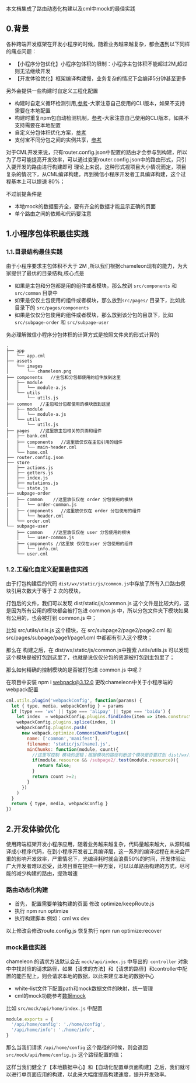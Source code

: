 本文档集成了路由动态化构建以及cml中mock的最佳实践

## 0.背景

各种跨端开发框架在开发小程序的时候，随着业务越来越复杂，都会遇到以下同样的痛点问题：
* 【小程序分包优化】小程序包体积的限制：小程序主包体积不能超过2M,超过则无法继续开发
* 【开发体验优化】框架编译构建慢，业务复杂的情况下会编译5分钟甚至更多


另外会提供一些构建时自定义工程化配置

* 构建时自定义循环检测引用,[参考](https://github.com/chameleon-team/cml-circular-dependency)-大家注意自己使用的CLI版本，如果不支持需要在本地配置
* 构建时重复npm包自动检测机制，[参考](https://github.com/chameleon-team/cml-show-warninfo)-大家注意自己使用的CLI版本，如果不支持需要在本地配置
* 自定义分包体积优化方案，[参考](https://github.com/chameleon-team/cml-subpage)
* 支付宝不同分包之间的实例共享，[参考](https://github.com/chameleon-team/cml-store-demo)

对于CML开发来说，只有router.config.json中配置的路由才会参与到构建，所以为了尽可能提高开发效率，可以通过变更router.config.json中的路由形式，只引入要开发的路由进行构建即可
理论上来说，这种形式视项目大小情况而定，项目复杂的情况下，从CML编译构建，再到微信小程序开发者工具编译构建，这个过程基本上可以提速 80%；

不过前提条件是
* 本地mock的数据要齐全，要有齐全的数据才能显示正确的页面
* 单个路由之间的依赖和代码要注意

## 1.小程序包体积最佳实践

### 1.1.目录结构最佳实践

由于小程序要求主包体积不大于 2M ,所以我们根据chameleon现有的能力，为大家提供了最优的目录结构,核心点是 
* 如果是主包和分包都是用的组件或者模块，那么放到 `src/components` 和 `src/common` 目录中
* 如果是仅仅主包使用的组件或者模块，那么放到`src/pages/` 目录下，比如此目录下的 `src/pages/components`
* 如果是仅仅分包使用的组件或者模块，那么放到该分包的目录下，比如`src/subpage-order` 和 `src/subpage-user`

务必理解微信小程序分包体积的计算方式是按照文件夹的形式计算的

```
.
├── app
│   └── app.cml
├── assets
│   └── images
│       └── chameleon.png
├── components   //主包和分包都使用的组件放到这里
│   ├── module
│   │   └── module-a.js
│   └── utils
│       └── utils.js
├── common   //主包和分包都使用的模块放到这里
│   ├── module
│   │   └── module-a.js
│   └── utils
│       └── utils.js
├── pages    //这里放主包相关的页面和组件
│   ├── bank.cml
│   ├── components   //这里放仅仅在主包引用的组件
│   │   └── main-header.cml
│   └── home.cml
├── router.config.json
├── store
│   ├── actions.js
│   ├── getters.js
│   ├── index.js
│   ├── mutations.js
│   └── state.js
├── subpage-order
│   ├── common    //这里放仅仅在 order 分包使用的模块
│   │   └── order-common.js
│   ├── components   //这里放仅仅在 order 分包使用的组件
│   │   └── header.cml
│   └── order.cml
└── subpage-user
    ├── common    //这里放仅仅在 user 分包使用的模块
    │   └── user-common.js
    ├── components //这里放 仅仅在user 分包使用的组件
    │   └── info.cml
    └── user.cml

```

### 1.2.工程化自定义配置最佳实践
由于打包构建后的代码 `dist/wx/static/js/common.js`中存放了所有入口路由模块引用次数大于等于 2 次的模块，

打包后的文件，我们可以发现 dist/static/js/common.js 这个文件是比较大的，这是因为所有公用的模块都会被打包进 common.js 中，所以分包文件夹下模块如果有公用的，也会被打到 common.js 中；

比如 src/utils/utils.js 这个模块，在 src/subpage2/page2/page2.cml 和 src/pages/subpage/page1/page1.cml 中都都有引入这个模块；

那么在 构建之后，在 dist/wx/static/js/common.js中搜索 /utils/utils.js 可以发现这个模块是被打包到这里了，也就是说仅仅分包的资源被打包到主包里了；

那么如何精确的控制模块的是否被打包进 common.js 中呢？

在项目中安装 npm i webpack@3.12.0
更改chameleon中关于小程序端的webpack配置
```javascript
cml.utils.plugin('webpackConfig', function(params) {
  let { type, media, webpackConfig } = params
  if (type === 'wx' || type === 'alipay' || type === 'baidu') {
    let index  = webpackConfig.plugins.findIndex(item => item.constructor.name === 'CommonsChunkPlugin')
    webpackConfig.plugins.splice(index, 1)
    webpackConfig.plugins.push(
      new webpack.optimize.CommonsChunkPlugin({
        name: ['common','manifest'],
        filename: 'static/js/[name].js',
        minChunks: function(module, count){
          //这里写控制 模块的逻辑；根据模块的路径判断这个模块是否要打到 dist/wx/static/js/common.js
          if(module.resource && /subpage2/.test(module.resource)){
            return false;
          }
          return count >=2;
        }
      })
    )
  }
  return { type, media, webpackConfig }
})
```
## 2.开发体验优化

使用跨端框架开发小程序应用，随着业务越来越复杂，代码量越来越大，从源码编译成小程序代码，在到小程序开发者工具编译层，这一系列的编译过程在未来会严重的影响开发效率，严重情况下，光编译耗时就会浪费50%的时间，开发体验让广大开发者难以忍受，此项目重在提供一种方案，可以以单路由构建的方式，尽可能的减少构建的路由，提效增速

### 路由动态化构建

- 首先， 配置需要单独构建的页面  修改 optimize/keepRoute.js
- 执行 npm run optimize
- 执行构建脚本 例如：cml wx dev

以上修改会修改route.config.js   恢复执行 npm run optimize:recover

### mock最佳实践

chameleon 的请求方法默认会去 `mock/api/index.js` 中导出的` controller` 对象中中找对应的请求路径，如果【请求的方法】和【请求的路径】和controller中配置的能匹配上，则会请求本地的数据，以此来建立本地的数据中心

- white-list文件下配置path和mock数据文件的映射，统一管理
- cml的mock功能参考[数据mock](https://cmljs.org/tutorial/build-config.html)

比如 `src/mock/api/home/index.js` 中配置  

```javascript
module.exports = {
  '/api/home/config': './home/config',
  '/api/home/info': './home/info',
}
```

那么当我们请求 `/api/home/config` 这个路径的时候，则会返回 `src/mock/api/home/config.js` 这个路径配置的值；

这样当我们健全了【本地数据中心】和【自动化配置单页面构建】之后，我们就可以进行单页面应用的构建，以此来大幅度提高构建速度，提升开发效率。



